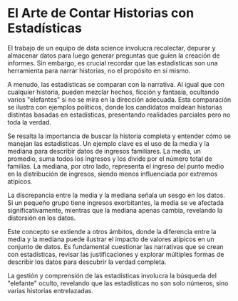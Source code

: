 # El Arte de Contar Historias con Estadísticas

El trabajo de un equipo de data science involucra recolectar, depurar y almacenar datos para luego generar preguntas que guíen la creación de informes. Sin embargo, es crucial recordar que las estadísticas son una herramienta para narrar historias, no el propósito en sí mismo.

A menudo, las estadísticas se comparan con la narrativa. Al igual que con cualquier historia, pueden mezclar hechos, ficción y fantasía, ocultando varios "elefantes" si no se mira en la dirección adecuada. Esta comparación se ilustra con ejemplos políticos, donde los candidatos moldean historias distintas basadas en estadísticas, presentando realidades parciales pero no toda la verdad.

Se resalta la importancia de buscar la historia completa y entender cómo se manejan las estadísticas. Un ejemplo clave es el uso de la media y la mediana para describir datos de ingresos familiares. La media, un promedio, suma todos los ingresos y los divide por el número total de familias. La mediana, por otro lado, representa el ingreso del punto medio en la distribución de ingresos, siendo menos influenciada por extremos atípicos.

La discrepancia entre la media y la mediana señala un sesgo en los datos. Si un pequeño grupo tiene ingresos exorbitantes, la media se ve afectada significativamente, mientras que la mediana apenas cambia, revelando la distorsión en los datos.

Este concepto se extiende a otros ámbitos, donde la diferencia entre la media y la mediana puede ilustrar el impacto de valores atípicos en un conjunto de datos. Es fundamental cuestionar las narrativas que se crean con estadísticas, revisar las justificaciones y explorar múltiples formas de describir los datos para descubrir la verdad completa.

La gestión y comprensión de las estadísticas involucra la búsqueda del "elefante" oculto, revelando que las estadísticas no son solo números, sino varias historias entrelazadas.

